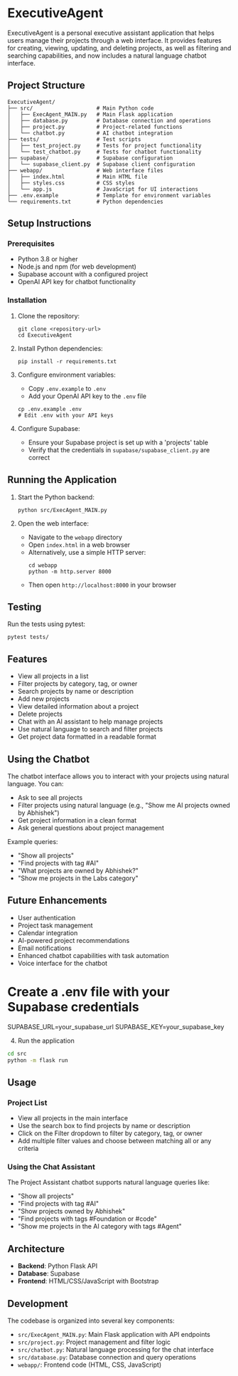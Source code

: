 # ExecutiveAgent

ExecutiveAgent is a personal executive assistant application that helps users manage their projects through a web interface. It provides features for creating, viewing, updating, and deleting projects, as well as filtering and searching capabilities, and now includes a natural language chatbot interface.

## Project Structure

```
ExecutiveAgent/
├── src/                    # Main Python code
│   ├── ExecAgent_MAIN.py   # Main Flask application
│   ├── database.py         # Database connection and operations
│   ├── project.py          # Project-related functions
│   └── chatbot.py          # AI chatbot integration
├── tests/                  # Test scripts
│   ├── test_project.py     # Tests for project functionality
│   └── test_chatbot.py     # Tests for chatbot functionality
├── supabase/               # Supabase configuration
│   └── supabase_client.py  # Supabase client configuration
├── webapp/                 # Web interface files
│   ├── index.html          # Main HTML file
│   ├── styles.css          # CSS styles
│   └── app.js              # JavaScript for UI interactions
├── .env.example            # Template for environment variables
└── requirements.txt        # Python dependencies
```

## Setup Instructions

### Prerequisites

- Python 3.8 or higher
- Node.js and npm (for web development)
- Supabase account with a configured project
- OpenAI API key for chatbot functionality

### Installation

1. Clone the repository:
   ```
   git clone <repository-url>
   cd ExecutiveAgent
   ```

2. Install Python dependencies:
   ```
   pip install -r requirements.txt
   ```

3. Configure environment variables:
   - Copy `.env.example` to `.env`
   - Add your OpenAI API key to the `.env` file
   ```
   cp .env.example .env
   # Edit .env with your API keys
   ```

4. Configure Supabase:
   - Ensure your Supabase project is set up with a 'projects' table
   - Verify that the credentials in `supabase/supabase_client.py` are correct

## Running the Application

1. Start the Python backend:
   ```
   python src/ExecAgent_MAIN.py
   ```

2. Open the web interface:
   - Navigate to the `webapp` directory
   - Open `index.html` in a web browser
   - Alternatively, use a simple HTTP server:
     ```
     cd webapp
     python -m http.server 8000
     ```
   - Then open `http://localhost:8000` in your browser

## Testing

Run the tests using pytest:
```
pytest tests/
```

## Features

- View all projects in a list
- Filter projects by category, tag, or owner
- Search projects by name or description
- Add new projects
- View detailed information about a project
- Delete projects
- Chat with an AI assistant to help manage projects
- Use natural language to search and filter projects
- Get project data formatted in a readable format

## Using the Chatbot

The chatbot interface allows you to interact with your projects using natural language. You can:

- Ask to see all projects
- Filter projects using natural language (e.g., "Show me AI projects owned by Abhishek")
- Get project information in a clean format
- Ask general questions about project management

Example queries:
- "Show all projects"
- "Find projects with tag #AI"
- "What projects are owned by Abhishek?"
- "Show me projects in the Labs category"

## Future Enhancements

- User authentication
- Project task management
- Calendar integration
- AI-powered project recommendations
- Email notifications
- Enhanced chatbot capabilities with task automation
- Voice interface for the chatbot

# Create a .env file with your Supabase credentials
SUPABASE_URL=your_supabase_url
SUPABASE_KEY=your_supabase_key

4. Run the application
```bash
cd src
python -m flask run
```

## Usage

### Project List

- View all projects in the main interface
- Use the search box to find projects by name or description
- Click on the Filter dropdown to filter by category, tag, or owner
- Add multiple filter values and choose between matching all or any criteria

### Using the Chat Assistant

The Project Assistant chatbot supports natural language queries like:
- "Show all projects"
- "Find projects with tag #AI"
- "Show projects owned by Abhishek"
- "Find projects with tags #Foundation or #code"
- "Show me projects in the AI category with tags #Agent"

## Architecture

- **Backend**: Python Flask API
- **Database**: Supabase
- **Frontend**: HTML/CSS/JavaScript with Bootstrap

## Development

The codebase is organized into several key components:

- `src/ExecAgent_MAIN.py`: Main Flask application with API endpoints
- `src/project.py`: Project management and filter logic
- `src/chatbot.py`: Natural language processing for the chat interface
- `src/database.py`: Database connection and query operations
- `webapp/`: Frontend code (HTML, CSS, JavaScript)
